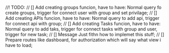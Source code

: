 //! TODO: // [] Add creating groups funcion, have to have: Normal query fo create groups, trigger for connect user with group and set privilage; // [] Add creating APIs funcion, have to have: Normal query to add api, trigger for connect api with group; // [] Add creating Tasks funcion, have to have: Normal query to add taks, trigger for connect tasks with group and user, trigger for new task; // [] Message Just fithn how to implemet this stuff; // [] Prepare routes like dashboard, for authorization which will say what view i have to load;
